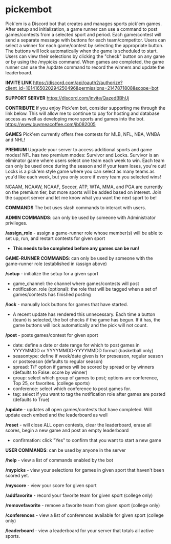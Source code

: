 # pickembot

Pick'em is a Discord bot that creates and manages sports pick'em games.  After setup and initialization, a game runner can use a command to post games/contests from a selected sport and period.  Each game/contest will send a separate message with buttons for each team/competitor.  Users can select a winner for each game/contest by selecting the appropriate button.  The buttons will lock automatically when the game is scheduled to start.  Users can view their selections by clicking the "check" button on any game or by using the /mypicks command.  When games are completed, the game runner can use the /update command to record the winners and update the leaderboard. 

**INVITE LINK**
https://discord.com/api/oauth2/authorize?client_id=1014165020294250496&permissions=2147871808&scope=bot

**SUPPORT SERVER**
https://discord.com/invite/QazedBBhUj

**CONTRIBUTE**
If you enjoy Pick'em bot, consider supporting me through the link below.  This will allow me to continue to pay for hosting and database access as well as developing more sports and games into the bot.
https://www.buymeacoffee.com/jb082005

**GAMES**
Pick'em currently offers free contests for MLB, NFL, NBA, WNBA and NHL!

**PREMIUM**
Upgrade your server to access additional sports and game modes!  NFL has two premium modes: Survivor and Locks.  Survivor is an eliminator game where users select one team each week to win. Each team can only be used once during the season and if your team loses, you're out!  Locks is a pick'em style game where you can select as many teams as you'd like each week, but you only score if every team you selected wins!

NCAAM, NCAAW, NCAAF, Soccer, ATP, WTA, MMA, and PGA are currently on the premium tier, but more sports will be added based on interest. Join the support server and let me know what you want the next sport to be!

**COMMANDS**
The bot uses slash commands to interact with users.  

**ADMIN COMMANDS**: can only be used by someone with Administrator privileges. 

**/assign_role** - assign a game-runner role whose member(s) will be able to set up, run, and restart contests for given sport
  - **This needs to be completed before any games can be run!**


**GAME-RUNNER COMMANDS**: can only be used by someone with the game-runner role (established in /assign above)

**/setup** - initialize the setup for a given sport
  - game_channel: the channel where games/contests will post
  - notification_role (optional): the role that will be tagged when a set of games/contests has finished posting

**/lock** - manually lock buttons for games that have started. 
  - A recent update has rendered this unnecessary.  Each time a button (team) is selected, the bot checks if the game has begun.
    If it has, the game buttons will lock automatically and the pick will not count.

**/post** - posts games/contest for given sport
  - date: define a date or date range for which to post games in YYYYMMDD or YYYYMMDD-YYYYMMDD format (basketball only)
  - seasontype: define if week/date given is for preseason, regular season or postseason (defaults to regular season)
  - spread: T/F option if games will be scored by spread or by winners (defaults to False: score by winner)
  - group: select which group of games to post; options are conference, Top 25, or favorites.  (college sports)
  - conference: select which conference to post games for.
  - tag: select if you want to tag the notification role after games are posted (defaults to True)

**/update** - updates all open games/contests that have completed.  Will update each embed and the leaderboard as well

**/reset** - will close ALL open contests, clear the leaderboard, erase all scores, begin a new game and post an empty leaderboard
  - confirmation: click "Yes" to confirm that you want to start a new game

**USER COMMANDS**: can be used by anyone in the server

**/help** - view a list of commands enabled by the bot

**/mypicks** - view your selections for games in given sport that haven't been scored yet.

**/myscore** - view your score for given sport

**/addfavorite** - record your favorite team for given sport (college only)

**/removefavorite** - remove a favorite team from given sport (college only)

**/conferences** - view a list of conferences available for given sport (college only)

**/leaderboard** - view a leaderboard for your server that totals all active sports.
